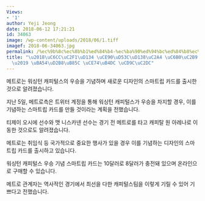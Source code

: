 ```yaml
---
Views:
- '1'
author: Yeji Jeong
date: 2018-06-12 17:21:21
id: 34063
image: /wp-content/uploads/2018/06/1.tiff
imagef: 2018-06-34063.jpg
permalink: /%ec%9b%8c%ec%8b%b1%ed%84%b4-%ec%ba%90%ed%94%bc%ed%84%b8%ec%8a%a4-%ec%9a%b0%ec%8a%b9-%ea%b8%b0%eb%85%90-%eb%a9%94%ed%8a%b8%eb%a1%9c-%ec%b9%b4%eb%93%9c-%ec%b6%9c%ec%8b%9c/
title: "\u2018\uC6CC\uC2F1\uD134 \uCE90\uD53C\uD138\uC2A4 \uC6B0\uC2B9 \uAE30\uB150\
  \u2019 \uBA54\uD2B8\uB85C \uCE74\uB4DC \uCD9C\uC2DC"
---
```


메트로는 워싱턴 캐피털스의 우승을 기념하며 새로운 디자인의 스마트립 카드를 출시한 것으로 알려졌습니다.

지난 5일, 메트로측은 트위터 계정을 통해 워싱턴 캐피털스가 우승을 차지할 경우, 이를 기념하는 스마트립 카드를 만들 것이라는 계획을 전했습니다.

티제이 오시에 선수와 맷 니스카넨 선수는 경기 전 메트로를 타고 캐피탈 원 아레나로 이동한 것으로도 알려졌습니다.

메트로는 취임식 등 국가적으로 중요한 행사가 있을 경우 이를 기념하는 디자인의 스마트립 카드를 출시하고 있습니다.

워싱턴 캐피털스 우승 기념 스마트립 카드는 10달러로 8달러가 충전돼 있으며 온라인으로 구매할 수 있습니다.

메트로 관계자는 역사적인 경기에서 최선을 다한 캐피털스팀을 이렇게 기릴 수 있어 기쁘다고 전했습니다.